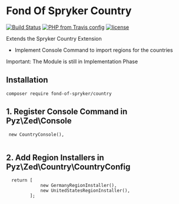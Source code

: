 # Fond Of Spryker Country
[![Build Status](https://travis-ci.org/fond-of/spryker-country.svg?branch=master)](https://travis-ci.org/fond-of/spryker-country)
[![PHP from Travis config](https://img.shields.io/travis/php-v/symfony/symfony.svg)](https://php.net/)
[![license](https://img.shields.io/github/license/mashape/apistatus.svg)](https://packagist.org/packages/fond-of-spryker/country)

Extends the Spryker Country Extension
   * Implement Console Command to import regions for the countries

Important: The Module is still in Implementation Phase

## Installation

```
composer require fond-of-spryker/country
```

## 1. Register Console Command in  Pyz\Zed\Console

```
 new CountryConsole(),
     
```

## 2. Add Region Installers in Pyz\Zed\Country\CountryConfig

```
  return [
             new GermanyRegionInstaller(),
             new UnitedStatesRegionInstaller(),
         ];
     
```

